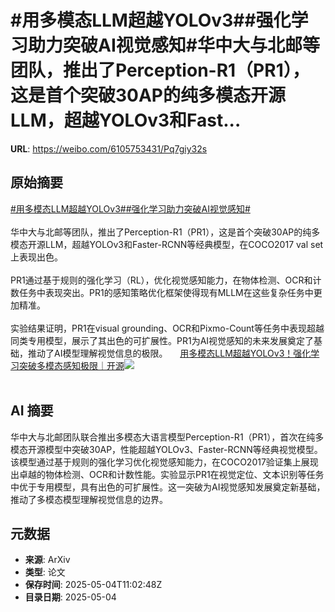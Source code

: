 # #用多模态LLM超越YOLOv3##强化学习助力突破AI视觉感知#华中大与北邮等团队，推出了Perception-R1（PR1），这是首个突破30AP的纯多模态开源LLM，超越YOLOv3和Fast...

**URL**: https://weibo.com/6105753431/Pq7giy32s

## 原始摘要

<a href="https://m.weibo.cn/search?containerid=231522type%3D1%26t%3D10%26q%3D%23%E7%94%A8%E5%A4%9A%E6%A8%A1%E6%80%81LLM%E8%B6%85%E8%B6%8AYOLOv3%23&amp;extparam=%23%E7%94%A8%E5%A4%9A%E6%A8%A1%E6%80%81LLM%E8%B6%85%E8%B6%8AYOLOv3%23" data-hide=""><span class="surl-text">#用多模态LLM超越YOLOv3#</span></a><a href="https://m.weibo.cn/search?containerid=231522type%3D1%26t%3D10%26q%3D%23%E5%BC%BA%E5%8C%96%E5%AD%A6%E4%B9%A0%E5%8A%A9%E5%8A%9B%E7%AA%81%E7%A0%B4AI%E8%A7%86%E8%A7%89%E6%84%9F%E7%9F%A5%23&amp;extparam=%23%E5%BC%BA%E5%8C%96%E5%AD%A6%E4%B9%A0%E5%8A%A9%E5%8A%9B%E7%AA%81%E7%A0%B4AI%E8%A7%86%E8%A7%89%E6%84%9F%E7%9F%A5%23" data-hide=""><span class="surl-text">#强化学习助力突破AI视觉感知#</span></a><br><br>华中大与北邮等团队，推出了Perception-R1（PR1），这是首个突破30AP的纯多模态开源LLM，超越YOLOv3和Faster-RCNN等经典模型，在COCO2017 val set上表现出色。<br><br>PR1通过基于规则的强化学习（RL），优化视觉感知能力，在物体检测、OCR和计数任务中表现突出。PR1的感知策略优化框架使得现有MLLM在这些复杂任务中更加精准。<br><br>实验结果证明，PR1在visual grounding、OCR和Pixmo-Count等任务中表现超越同类专用模型，展示了其出色的可扩展性。PR1为AI视觉感知的未来发展奠定了基础，推动了AI模型理解视觉信息的极限。 <a href="https://weibo.com/ttarticle/p/show?id=2309405162244471390210" data-hide=""><span class="url-icon"><img style="width: 1rem;height: 1rem" src="https://h5.sinaimg.cn/upload/2015/09/25/3/timeline_card_small_article_default.png" referrerpolicy="no-referrer"></span><span class="surl-text">用多模态LLM超越YOLOv3！强化学习突破多模态感知极限｜开源</span></a><img style="" src="https://tvax2.sinaimg.cn/large/006Fd7o3ly1i12cp11c2oj30iw0anq3r.jpg" referrerpolicy="no-referrer"><br><br>

## AI 摘要

华中大与北邮团队联合推出多模态大语言模型Perception-R1（PR1），首次在纯多模态开源模型中突破30AP，性能超越YOLOv3、Faster-RCNN等经典视觉模型。该模型通过基于规则的强化学习优化视觉感知能力，在COCO2017验证集上展现出卓越的物体检测、OCR和计数性能。实验显示PR1在视觉定位、文本识别等任务中优于专用模型，具有出色的可扩展性。这一突破为AI视觉感知发展奠定新基础，推动了多模态模型理解视觉信息的边界。

## 元数据

- **来源**: ArXiv
- **类型**: 论文
- **保存时间**: 2025-05-04T11:02:48Z
- **目录日期**: 2025-05-04
